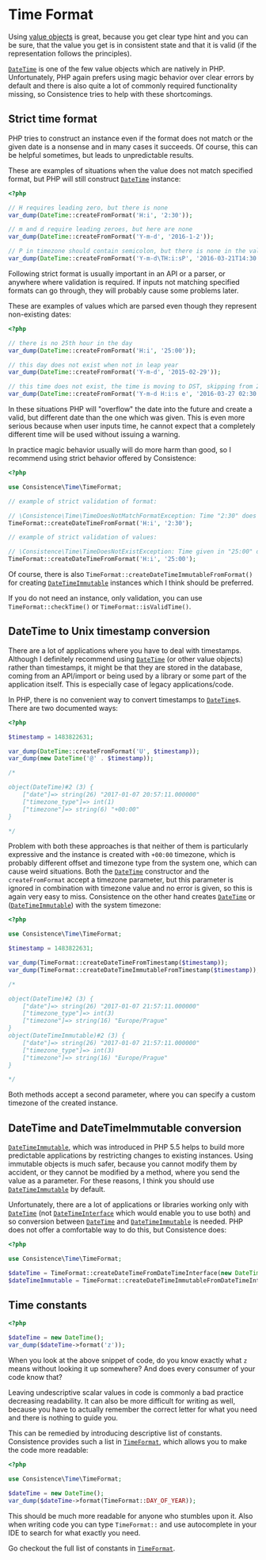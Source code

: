 Time Format
===========

Using [value objects](http://martinfowler.com/bliki/ValueObject.html) is great, because you get clear type hint and you can be sure, that the value you get is in consistent state and that it is valid (if the representation follows the principles).

[`DateTime`](http://php.net/manual/en/class.datetime.php) is one of the few value objects which are natively in PHP. Unfortunately, PHP again prefers using magic behavior over clear errors by default and there is also quite a lot of commonly required functionality missing, so Consistence tries to help with these shortcomings.

Strict time format
------------------

PHP tries to construct an instance even if the format does not match or the given date is a nonsense and in many cases it succeeds. Of course, this can be helpful sometimes, but leads to unpredictable results.

These are examples of situations when the value does not match specified format, but PHP will still construct [`DateTime`](http://php.net/manual/en/class.datetime.php) instance:

```php
<?php

// H requires leading zero, but there is none
var_dump(DateTime::createFromFormat('H:i', '2:30'));

// m and d require leading zeroes, but here are none
var_dump(DateTime::createFromFormat('Y-m-d', '2016-1-2'));

// P in timezone should contain semicolon, but there is none in the value
var_dump(DateTime::createFromFormat('Y-m-d\TH:i:sP', '2016-03-21T14:30:32+0130'));
```

Following strict format is usually important in an API or a parser, or anywhere where validation is required. If inputs not matching specified formats can go through, they will probably cause some problems later.

These are examples of values which are parsed even though they represent non-existing dates:

```php
<?php

// there is no 25th hour in the day
var_dump(DateTime::createFromFormat('H:i', '25:00'));

// this day does not exist when not in leap year
var_dump(DateTime::createFromFormat('Y-m-d', '2015-02-29'));

// this time does not exist, the time is moving to DST, skipping from 2:00 to 3:00
var_dump(DateTime::createFromFormat('Y-m-d H:i:s e', '2016-03-27 02:30:00 Europe/Prague'));
```

In these situations PHP will "overflow" the date into the future and create a valid, but different date than the one which was given. This is even more serious because when user inputs time, he cannot expect that a completely different time will be used without issuing a warning.

In practice magic behavior usually will do more harm than good, so I recommend using strict behavior offered by Consistence:

```php
<?php

use Consistence\Time\TimeFormat;

// example of strict validation of format:

// \Consistence\Time\TimeDoesNotMatchFormatException: Time "2:30" does not match format "H:i"
TimeFormat::createDateTimeFromFormat('H:i', '2:30');

// example of strict validation of values:

// \Consistence\Time\TimeDoesNotExistException: Time given in "25:00" does not exist
TimeFormat::createDateTimeFromFormat('H:i', '25:00');
```

Of course, there is also `TimeFormat::createDateTimeImmutableFromFormat()` for creating [`DateTimeImmutable`](http://php.net/manual/en/class.datetimeimmutable.php) instances which I think should be preferred.

 If you do not need an instance, only validation, you can use `TimeFormat::checkTime()` or  `TimeFormat::isValidTime()`.

DateTime to Unix timestamp conversion
-------------------------------------

There are a lot of applications where you have to deal with timestamps. Although I definitely recommend using [`DateTime`](http://php.net/manual/en/class.datetime.php) (or other value objects) rather than timestamps, it might be that they are stored in the database, coming from an API/import or being used by a library or some part of the application itself. This is especially case of legacy applications/code.

In PHP, there is no convenient way to convert timestamps to [`DateTime`](http://php.net/manual/en/class.datetime.php)s. There are two documented ways:

```php
<?php

$timestamp = 1483822631;

var_dump(DateTime::createFromFormat('U', $timestamp));
var_dump(new DateTime('@' . $timestamp));

/*

object(DateTime)#2 (3) {
	["date"]=> string(26) "2017-01-07 20:57:11.000000"
	["timezone_type"]=> int(1)
	["timezone"]=> string(6) "+00:00"
}

*/
```

Problem with both these approaches is that neither of them is particularly expressive and the instance is created with `+00:00` timezone, which is probably different offset and timezone type from the system one, which can cause weird situations. Both the [`DateTime`](http://php.net/manual/en/class.datetime.php) constructor and the `createFromFormat` accept a timezone parameter, but this parameter is ignored in combination with timezone value and no error is given, so this is again very easy to miss. Consistence on the other hand creates [`DateTime`](http://php.net/manual/en/class.datetime.php) or ([`DateTimeImmutable`](http://php.net/manual/en/class.datetimeimmutable.php)) with the system timezone:

```php
<?php

use Consistence\Time\TimeFormat;

$timestamp = 1483822631;

var_dump(TimeFormat::createDateTimeFromTimestamp($timestamp));
var_dump(TimeFormat::createDateTimeImmutableFromTimestamp($timestamp));

/*

object(DateTime)#2 (3) {
	["date"]=> string(26) "2017-01-07 21:57:11.000000"
	["timezone_type"]=> int(3)
	["timezone"]=> string(16) "Europe/Prague"
}
object(DateTimeImmutable)#2 (3) {
	["date"]=> string(26) "2017-01-07 21:57:11.000000"
	["timezone_type"]=> int(3)
	["timezone"]=> string(16) "Europe/Prague"
}

*/
```

Both methods accept a second parameter, where you can specify a custom timezone of the created instance.

DateTime and DateTimeImmutable conversion
-----------------------------------------

[`DateTimeImmutable`](http://php.net/manual/en/class.datetimeimmutable.php), which was introduced in PHP 5.5 helps to build more predictable applications by restricting changes to existing instances. Using immutable objects is much safer, because you cannot modify them by accident, or they cannot be modified by a method, where you send the value as a parameter. For these reasons, I think you should use [`DateTimeImmutable`](http://php.net/manual/en/class.datetimeimmutable.php) by default.

Unfortunately, there are a lot of applications or libraries working only with [`DateTime`](http://php.net/manual/en/class.datetime.php) (not [`DateTimeInterface`](http://php.net/manual/en/class.datetimeinterface.php) which would enable you to use both) and so conversion between [`DateTime`](http://php.net/manual/en/class.datetime.php) and [`DateTimeImmutable`](http://php.net/manual/en/class.datetimeimmutable.php) is needed. PHP does not offer a comfortable way to do this, but Consistence does:

```php
<?php

use Consistence\Time\TimeFormat;

$dateTime = TimeFormat::createDateTimeFromDateTimeInterface(new DateTimeImmutable());
$dateTimeImmutable = TimeFormat::createDateTimeImmutableFromDateTimeInterface(new DateTime());
```

Time constants
--------------

```php
<?php

$dateTime = new DateTime();
var_dump($dateTime->format('z'));
```

When you look at the above snippet of code, do you know exactly what `z` means without looking it up somewhere? And does every consumer of your code know that?

Leaving undescriptive scalar values in code is commonly a bad practice decreasing readability. It can also be more difficult for writing as well, because you have to actually remember the correct letter for what you need and there is nothing to guide you.

This can be remedied by introducing descriptive list of constants. Consistence provides such a list in [`TimeFormat`](/src/Time/TimeFormat.php), which allows you to make the code more readable:

```php
<?php

use Consistence\Time\TimeFormat;

$dateTime = new DateTime();
var_dump($dateTime->format(TimeFormat::DAY_OF_YEAR));
```

This should be much more readable for anyone who stumbles upon it. Also when writing code you can type `TimeFormat::` and use autocomplete in your IDE to search for what exactly you need.

Go checkout the full list of constants in [`TimeFormat`](/src/Time/TimeFormat.php).
